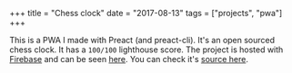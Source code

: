 +++
title = "Chess clock"
date = "2017-08-13"
tags = ["projects", "pwa"]
+++

This is a PWA I made with Preact (and preact-cli). It's an open sourced chess clock. It has a `100/100` lighthouse score.
The project is hosted with [Firebase](https://firebase.google.com) and can be seen [here](https://chess-clock-63e5e.firebaseapp.com/). You can check it's [source here](https://github.com/davorbadrov/chess-clock).